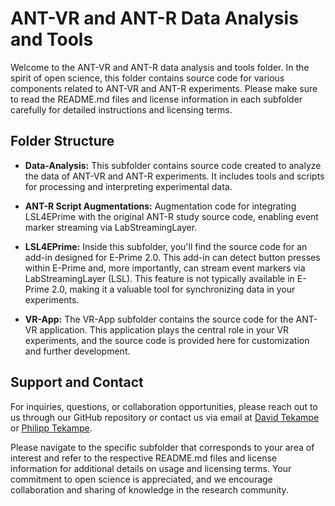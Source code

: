 # ANT-VR and ANT-R Data Analysis and Tools

Welcome to the ANT-VR and ANT-R data analysis and tools folder. In the spirit of open science, this folder contains source code for various components related to ANT-VR and ANT-R experiments. Please make sure to read the README.md files and license information in each subfolder carefully for detailed instructions and licensing terms.

## Folder Structure

- **Data-Analysis:** This subfolder contains source code created to analyze the data of ANT-VR and ANT-R experiments. It includes tools and scripts for processing and interpreting experimental data.

- **ANT-R Script Augmentations:** Augmentation code for integrating LSL4EPrime with the original ANT-R study source code, enabling event marker streaming via LabStreamingLayer.

- **LSL4EPrime:** Inside this subfolder, you'll find the source code for an add-in designed for E-Prime 2.0. This add-in can detect button presses within E-Prime and, more importantly, can stream event markers via LabStreamingLayer (LSL). This feature is not typically available in E-Prime 2.0, making it a valuable tool for synchronizing data in your experiments.

- **VR-App:** The VR-App subfolder contains the source code for the ANT-VR application. This application plays the central role in your VR experiments, and the source code is provided here for customization and further development.

## Support and Contact

For inquiries, questions, or collaboration opportunities, please reach out to us through our GitHub repository or contact us via email at [David Tekampe](mailto:davidtekampe@icloud.com) or [Philipp Tekampe](mailto:tekampe@outlook.com).

Please navigate to the specific subfolder that corresponds to your area of interest and refer to the respective README.md files and license information for additional details on usage and licensing terms. Your commitment to open science is appreciated, and we encourage collaboration and sharing of knowledge in the research community.
